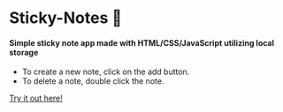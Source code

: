 # Sticky-Notes 📝

#### Simple sticky note app made with HTML/CSS/JavaScript utilizing local storage

- To create a new note, click on the add button.
- To delete a note, double click the note.

[Try it out here!](https://acs-sticky-notes.vercel.app/)
